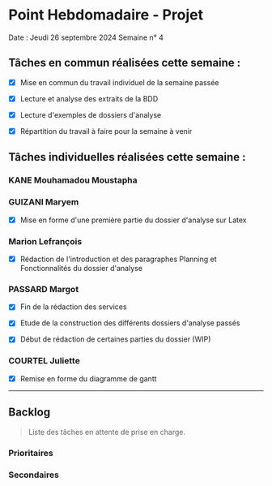 # Point Hebdomadaire - Projet

Date : Jeudi 26 septembre 2024
Semaine n° 4

## Tâches en commun réalisées cette semaine :

- [x] Mise en commun du travail individuel de la semaine passée
- [x] Lecture et analyse des extraits de la BDD
- [x] Lecture d'exemples de dossiers d'analyse
- [x] Répartition du travail à faire pour la semaine à venir


## Tâches individuelles réalisées cette semaine :

### KANE Mouhamadou Moustapha


### GUIZANI Maryem
- [x] Mise en forme d'une première partie du dossier d'analyse sur Latex

### Marion Lefrançois
- [x] Rédaction de l'introduction et des paragraphes Planning et Fonctionnalités du dossier d'analyse

### PASSARD Margot
- [x] Fin de la rédaction des services
- [x] Etude de la construction des différents dossiers d'analyse passés
- [x] Début de rédaction de certaines parties du dossier (WIP) 


### COURTEL Juliette
- [x] Remise en forme du diagramme de gantt

---

## Backlog

> Liste des tâches en attente de prise en charge.

### Prioritaires

### Secondaires
